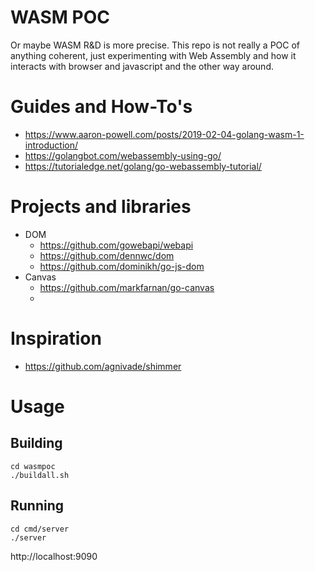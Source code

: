 # WASM POC

Or maybe WASM R&D is more precise. This repo is not really a POC of anything coherent, just
experimenting with Web Assembly and how it interacts with browser and javascript and the other
way around.



# Guides and How-To's

- https://www.aaron-powell.com/posts/2019-02-04-golang-wasm-1-introduction/
- https://golangbot.com/webassembly-using-go/
- https://tutorialedge.net/golang/go-webassembly-tutorial/

# Projects and libraries

- DOM
  - https://github.com/gowebapi/webapi
  - https://github.com/dennwc/dom
  - https://github.com/dominikh/go-js-dom
- Canvas
  - https://github.com/markfarnan/go-canvas
  - 
  
# Inspiration

- https://github.com/agnivade/shimmer

# Usage

## Building
    cd wasmpoc
    ./buildall.sh
    
## Running

    cd cmd/server
    ./server
    
http://localhost:9090
